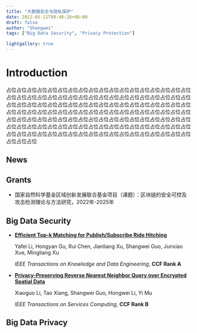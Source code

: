 ```yaml
---
title: "大数据安全与隐私保护"
date: 2022-05-12T09:40:28+08:00
draft: false
author: "Shangwei"
tags: ["Big Data Security", "Privacy Protection"]

lightgallery: true
---
```


# Introduction
占位占位占位占位占位占位占位占位占位占位占位占位占位占位占位占位占位占位占位占位占位占位占位占位占位占位占位占位占位占位占位占位占位占位占位占位占位占位占位占位占位占位占位占位占位占位占位占位占位占位占位占位占位占位占位占位占位占位占位占位占位占位占位占位占位占位占位占位占位占位占位占位占位占位占位占位占位占位占位占位占位占位占位占位占位占位占位占位占位占位占位占位占位占位占位占位占位占位占位占位占位占位占位占位占位占位占位占位占位占位占位占位占位占位占位占位占位占位占位占位占位占位占位占位占位占位占位占位占位


## News



## Grants
- 国家自然科学基金区域创新发展联合基金项目（课题）：区块链的安全可控及攻击检测理论与方法研究，2022年-2025年


## Big Data Security

* **[Efficient Top-k Matching for Publish/Subscribe Ride Hitching](https://doi.org/10.1109/TKDE.2021.3124232)**

  Yafei Li, Hongyan Gu, Rui Chen, Jianliang Xu, Shangwei Guo, Junxiao Xue, Mingliang Xu

  *IEEE Transactions on Knowledge and Data Engineering*,  **CCF Rank A**

* **[Privacy-Preserving Reverse Nearest Neighbor Query over Encrypted Spatial Data](https://doi.org/10.1109/TSC.2021.3065356)**

  Xiaoguo Li, Tao Xiang,  Shangwei Guo, Hongwei Li, Yi Mu

  *IEEE Transactions on Services Computing*,  **CCF Rank B**

## Big Data Privacy